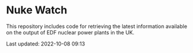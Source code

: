 # Nuke Watch

This repository includes code for retrieving the latest information available on the output of EDF nuclear power plants in the UK.

Last updated: 2022-10-08 09:13